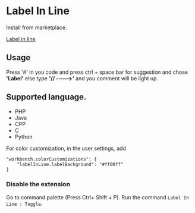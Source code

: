 # Label In Line

Install from marketplace.

[Label in line](https://marketplace.visualstudio.com/items?itemName=TusharSahaTonoy.label-in-line)

## Usage

Press '#' in you code and press ctrl + space bar for suggestion and chose **'Label'** else type **'// ---->'** and you comment will be light up.


## Supported language. 
- PHP 
- Java
- CPP
- C
- Python

For color customization, in the user settings, add
```
"workbench.colorCustomizations": {
	"labelInLine.labelBackground": "#ff00ff"
}
```

### Disable the extension
Go to command palette (Press Ctrl+ Shift + P). Run the command `Label In Line : Toggle`.